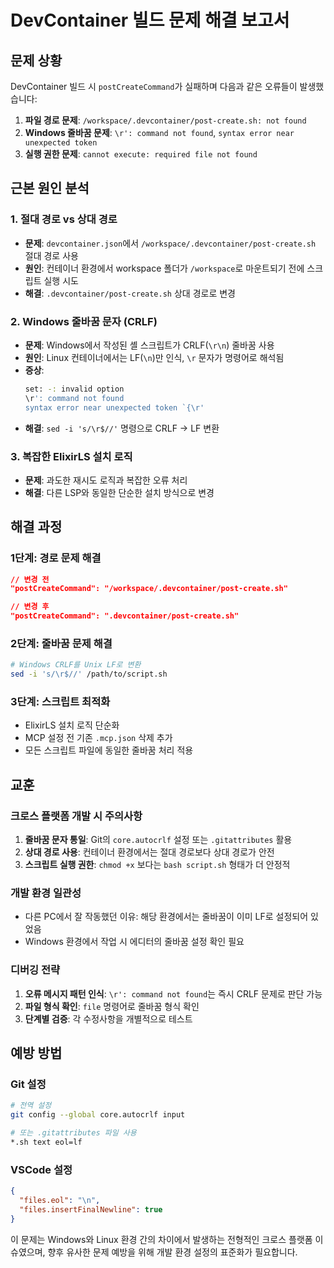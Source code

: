 # DevContainer 빌드 문제 해결 보고서

## 문제 상황
DevContainer 빌드 시 `postCreateCommand`가 실패하며 다음과 같은 오류들이 발생했습니다:

1. **파일 경로 문제**: `/workspace/.devcontainer/post-create.sh: not found`
2. **Windows 줄바꿈 문제**: `\r': command not found`, `syntax error near unexpected token`
3. **실행 권한 문제**: `cannot execute: required file not found`

## 근본 원인 분석

### 1. 절대 경로 vs 상대 경로
- **문제**: `devcontainer.json`에서 `/workspace/.devcontainer/post-create.sh` 절대 경로 사용
- **원인**: 컨테이너 환경에서 workspace 폴더가 `/workspace`로 마운트되기 전에 스크립트 실행 시도
- **해결**: `.devcontainer/post-create.sh` 상대 경로로 변경

### 2. Windows 줄바꿈 문자 (CRLF)
- **문제**: Windows에서 작성된 셸 스크립트가 CRLF(`\r\n`) 줄바꿈 사용
- **원인**: Linux 컨테이너에서는 LF(`\n`)만 인식, `\r` 문자가 명령어로 해석됨
- **증상**: 
  ```bash
  set: -: invalid option
  \r': command not found
  syntax error near unexpected token `{\r'
  ```
- **해결**: `sed -i 's/\r$//'` 명령으로 CRLF → LF 변환

### 3. 복잡한 ElixirLS 설치 로직
- **문제**: 과도한 재시도 로직과 복잡한 오류 처리
- **해결**: 다른 LSP와 동일한 단순한 설치 방식으로 변경

## 해결 과정

### 1단계: 경로 문제 해결
```json
// 변경 전
"postCreateCommand": "/workspace/.devcontainer/post-create.sh"

// 변경 후  
"postCreateCommand": ".devcontainer/post-create.sh"
```

### 2단계: 줄바꿈 문제 해결
```bash
# Windows CRLF를 Unix LF로 변환
sed -i 's/\r$//' /path/to/script.sh
```

### 3단계: 스크립트 최적화
- ElixirLS 설치 로직 단순화
- MCP 설정 전 기존 `.mcp.json` 삭제 추가
- 모든 스크립트 파일에 동일한 줄바꿈 처리 적용

## 교훈

### 크로스 플랫폼 개발 시 주의사항
1. **줄바꿈 문자 통일**: Git의 `core.autocrlf` 설정 또는 `.gitattributes` 활용
2. **상대 경로 사용**: 컨테이너 환경에서는 절대 경로보다 상대 경로가 안전
3. **스크립트 실행 권한**: `chmod +x` 보다는 `bash script.sh` 형태가 더 안정적

### 개발 환경 일관성
- 다른 PC에서 잘 작동했던 이유: 해당 환경에서는 줄바꿈이 이미 LF로 설정되어 있었음
- Windows 환경에서 작업 시 에디터의 줄바꿈 설정 확인 필요

### 디버깅 전략
1. **오류 메시지 패턴 인식**: `\r': command not found`는 즉시 CRLF 문제로 판단 가능
2. **파일 형식 확인**: `file` 명령어로 줄바꿈 형식 확인
3. **단계별 검증**: 각 수정사항을 개별적으로 테스트

## 예방 방법

### Git 설정
```bash
# 전역 설정
git config --global core.autocrlf input

# 또는 .gitattributes 파일 사용
*.sh text eol=lf
```

### VSCode 설정
```json
{
  "files.eol": "\n",
  "files.insertFinalNewline": true
}
```

이 문제는 Windows와 Linux 환경 간의 차이에서 발생하는 전형적인 크로스 플랫폼 이슈였으며, 향후 유사한 문제 예방을 위해 개발 환경 설정의 표준화가 필요합니다.